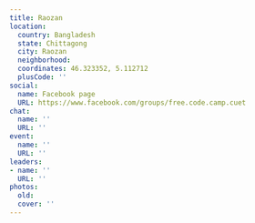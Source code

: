 ```yaml
---
title: Raozan
location:
  country: Bangladesh
  state: Chittagong
  city: Raozan
  neighborhood: 
  coordinates: 46.323352, 5.112712
  plusCode: ''
social:
  name: Facebook page
  URL: https://www.facebook.com/groups/free.code.camp.cuet
chat:
  name: ''
  URL: ''
event:
  name: ''
  URL: ''
leaders:
- name: ''
  URL: ''
photos:
  old: 
  cover: ''
---
```

